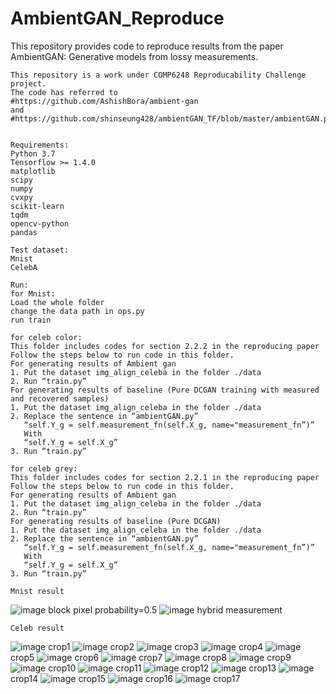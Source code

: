 # AmbientGAN_Reproduce
This repository provides code to reproduce results from the paper AmbientGAN: Generative models from lossy measurements.

    This repository is a work under COMP6248 Reproducability Challenge project. 
    The code has referred to        
    #https://github.com/AshishBora/ambient-gan 
    and #https://github.com/shinseung428/ambientGAN_TF/blob/master/ambientGAN.py


    Requirements:
    Python 3.7
    Tensorflow >= 1.4.0
    matplotlib
    scipy
    numpy
    cvxpy
    scikit-learn
    tqdm
    opencv-python
    pandas
    
    Test dataset:
    Mnist
    CelebA
    
    Run:
    for Mnist:
    Load the whole folder
    change the data path in ops.py
    run train
    
    for celeb color:
    This folder includes codes for section 2.2.2 in the reproducing paper
    Follow the steps below to run code in this folder.
    For generating results of Ambient gan
    1. Put the dataset img_align_celeba in the folder ./data
    2. Run “train.py”
    For generating results of baseline (Pure DCGAN training with measured and recovered samples)
    1. Put the dataset img_align_celeba in the folder ./data
    2. Replace the sentence in “ambientGAN.py”
       “self.Y_g = self.measurement_fn(self.X_g, name="measurement_fn”)”
       With
       “self.Y_g = self.X_g”
    3. Run “train.py”
    
    for celeb grey:
    This folder includes codes for section 2.2.1 in the reproducing paper
    Follow the steps below to run code in this folder.
    For generating results of Ambient gan
    1. Put the dataset img_align_celeba in the folder ./data
    2. Run “train.py”
    For generating results of baseline (Pure DCGAN)
    1. Put the dataset img_align_celeba in the folder ./data
    2. Replace the sentence in “ambientGAN.py”
       “self.Y_g = self.measurement_fn(self.X_g, name="measurement_fn”)”
       With
       “self.Y_g = self.X_g”
    3. Run “train.py”
    
    Mnist result
![image](https://github.com/chickenshawama/AmbientGAN_COMP6248-Reproducability-Challenge/blob/master/images/p1.png)
    block pixel probability=0.5
![image](https://github.com/chickenshawama/AmbientGAN_COMP6248-Reproducability-Challenge/blob/master/images/p2.png)
    hybrid measurement
    
    Celeb result
![image](https://github.com/chickenshawama/AmbientGAN_COMP6248-Reproducability-Challenge/blob/master/images/crop1.jpg)
    crop1
![image](https://github.com/chickenshawama/AmbientGAN_COMP6248-Reproducability-Challenge/blob/master/images/crop2.jpg)
    crop2
![image](https://github.com/chickenshawama/AmbientGAN_COMP6248-Reproducability-Challenge/blob/master/images/crop3.jpg)
    crop3
![image](https://github.com/chickenshawama/AmbientGAN_COMP6248-Reproducability-Challenge/blob/master/images/crop4.jpg)
    crop4
![image](https://github.com/chickenshawama/AmbientGAN_COMP6248-Reproducability-Challenge/blob/master/images/crop5.jpg)
    crop5
![image](https://github.com/chickenshawama/AmbientGAN_COMP6248-Reproducability-Challenge/blob/master/images/crop6.jpg)
    crop6
![image](https://github.com/chickenshawama/AmbientGAN_COMP6248-Reproducability-Challenge/blob/master/images/crop7.jpg)
    crop7
![image](https://github.com/chickenshawama/AmbientGAN_COMP6248-Reproducability-Challenge/blob/master/images/crop8.jpg)
    crop8
![image](https://github.com/chickenshawama/AmbientGAN_COMP6248-Reproducability-Challenge/blob/master/images/crop9.jpg)
    crop9
![image](https://github.com/chickenshawama/AmbientGAN_COMP6248-Reproducability-Challenge/blob/master/images/crop10.jpg)
    crop10
![image](https://github.com/chickenshawama/AmbientGAN_COMP6248-Reproducability-Challenge/blob/master/images/crop11.jpg)
    crop11
![image](https://github.com/chickenshawama/AmbientGAN_COMP6248-Reproducability-Challenge/blob/master/images/crop12.jpg)
    crop12
![image](https://github.com/chickenshawama/AmbientGAN_COMP6248-Reproducability-Challenge/blob/master/images/crop13.jpg)
    crop13
![image](https://github.com/chickenshawama/AmbientGAN_COMP6248-Reproducability-Challenge/blob/master/images/crop14.jpg)
    crop14
![image](https://github.com/chickenshawama/AmbientGAN_COMP6248-Reproducability-Challenge/blob/master/images/crop15.jpg)
    crop15
![image](https://github.com/chickenshawama/AmbientGAN_COMP6248-Reproducability-Challenge/blob/master/images/crop16.jpg)
    crop16
![image](https://github.com/chickenshawama/AmbientGAN_COMP6248-Reproducability-Challenge/blob/master/images/crop17.jpg)
    crop17


